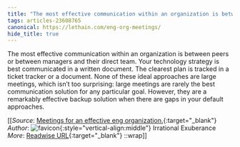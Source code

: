```yaml
---
title: "The most effective communication within an organization is between peers ..."
tags: articles-23608765
canonical: https://lethain.com/eng-org-meetings/
hide_title: true
---
```


The most effective communication within an organization is between peers or between managers and their direct team. Your technology strategy is best communicated in a written document. The clearest plan is tracked in a ticket tracker or a document. None of these ideal approaches are large meetings, which isn’t too surprising: large meetings are rarely the best communication solution for any particular goal. However, they are a remarkably effective backup solution when there are gaps in your default approaches.


[[_Source_: [Meetings for an effective eng organization.](https://lethain.com/eng-org-meetings/){:target="_blank"}<br>
_Author_: ![favicon](https://s2.googleusercontent.com/s2/favicons?domain=lethain.com){:style="vertical-align:middle"} Irrational Exuberance<br>
_More_: [Readwise URL](https://readwise.io/open/462389084){:target="_blank"}
::wrap]]